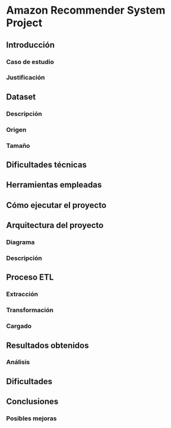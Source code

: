 # Amazon Recommender System Project


## **Introducción**

### **Caso de estudio**


### **Justificación**

## **Dataset**

### **Descripción**

### **Origen**

### **Tamaño**

## **Dificultades técnicas**

## **Herramientas empleadas**

## **Cómo ejecutar el proyecto**

## **Arquitectura del proyecto**

### **Diagrama**

### **Descripción**

## **Proceso ETL**

### **Extracción**

### **Transformación**

### **Cargado**

## **Resultados obtenidos**

### **Análisis**

## **Dificultades**

## **Conclusiones**

### **Posibles mejoras**


